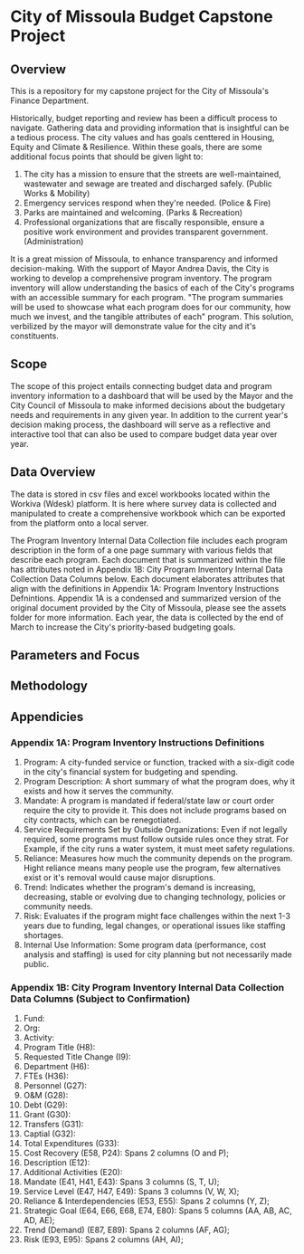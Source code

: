 # City of Missoula Budget Capstone Project


## Overview
This is a repository for my capstone project for the City of Missoula's Finance Department. 

Historically, budget reporting and review has been a difficult process to navigate. Gathering data and providing information that is insightful can be a tedious process. The city values and has goals centtered in Housing, Equity and Climate & Resilience. Within these goals, there are some additional focus points that should be given light to: 
1. The city has a mission to ensure that the streets are well-maintained, wastewater and sewage are treated and discharged safely. (Public Works & Mobility)
2. Emergency services respond when they're needed. (Police & Fire)
3. Parks are maintained and welcoming. (Parks & Recreation)
4. Professional organizations that are fiscally responsible, ensure a positive work environment and provides transparent government.  (Administration) 

It is a great mission of Missoula, to enhance transparency and informed decision-making. With the support of Mayor Andrea Davis, the City is working to develop a comprehensive program inventory. The program inventory will allow understanding the basics of each of the City's programs with an accessible summary for each program. "The program summaries will be used to showcase what each program does for our community, how much we invest, and the tangible attributes of each" program. This solution, verbilized by the mayor will demonstrate value for the city and it's constituents. 

## Scope
The scope of this project entails connecting budget data and program inventory information to a dashboard that will be used by the Mayor and the City Council of Missoula to make informed decisions about the budgetary needs and requirements in any given year. In addition to the current year's decision making process, the dashboard will serve as a reflective and interactive tool that can also be used to compare budget data year over year. 


## Data Overview

The data is stored in csv files and excel workbooks located within the Workiva (Wdesk) platform. It is here where survey data is collected and manipulated to create a comprehensive workbook which can be exported from the platform onto a local server. 

The Program Inventory Internal Data Collection file includes each program description in the form of a one page summary with various fields that describe each program. Each document that is summarized within the file has attributes noted in Appendix 1B: City Program Inventory Internal Data Collection Data Columns below. Each document elaborates attributes that align with the definitions in Appendix 1A: Program Inventory Instructions Defnintions. Appendix 1A is a condensed and summarized version of the original document provided by the City of Missoula, please see the assets folder for more information. Each year, the data is collected by the end of March to increase the City's priority-based budgeting goals. 

## Parameters and Focus 


## Methodology


## Appendicies 


### Appendix 1A: Program Inventory Instructions Definitions

1. Program: A city-funded service or function, tracked with a six-digit code in the city's financial system for budgeting and spending. 
2. Program Description: A short summary of what the program does, why it exists and how it serves the community. 
3. Mandate: A program is mandated if federal/state law or court order require the city to provide it. This does not include programs based on city contracts, which can be renegotiated. 
4. Service Requirements Set by Outside Organizations: Even if not legally required, some programs must follow outside rules once they strat. For Example, if the city runs a water system, it must meet safety regulations. 
5. Reliance: Measures how much the community depends on the program. Hight reliance means many people use the program, few alternatives exist or it's removal would cause major disruptions. 
6. Trend: Indicates whether the program's demand is increasing, decreasing, stable or evolving due to changing technology, policies or community needs. 
7. Risk: Evaluates if the program might face challenges within the next 1-3 years due to funding, legal changes, or operational issues like staffing shortages. 
8. Internal Use Information: Some program data (performance, cost analysis and staffing) is used for city planning but not necessarily made public. 


### Appendix 1B: City Program Inventory Internal Data Collection Data Columns (Subject to Confirmation)

1. Fund:
2. Org:
3. Activity: 
4. Program Title (H8): 
5. Requested Title Change (I9): 
6. Department (H6): 
7. FTEs (H36): 
8. Personnel (G27): 
9. O&M (G28):
10. Debt (G29):
11. Grant (G30):
12. Transfers (G31):
13. Captial (G32):
14. Total Expenditures (G33):
15. Cost Recovery (E58, P24): Spans 2 columns (O and P);
16. Description (E12):
17. Additional Activities (E20):
18. Mandate (E41, H41, E43): Spans 3 columns (S, T, U);
19. Service Level (E47, H47, E49): Spans 3 columns (V, W, X);
20. Reliance & Interdependencies (E53, E55): Spans 2 columns (Y, Z);
21. Strategic Goal (E64, E66, E68, E74, E80): Spans 5 columns (AA, AB, AC, AD, AE);
22. Trend (Demand) (E87, E89): Spans 2 columns (AF, AG);
23. Risk (E93, E95): Spans 2 columns (AH, AI);
